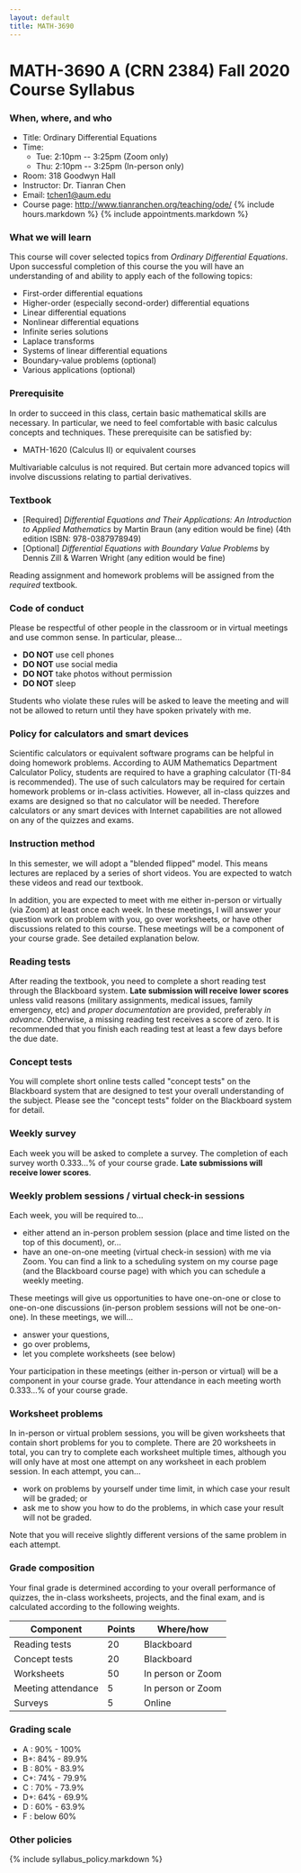 ```yaml
---
layout: default
title: MATH-3690
---
```


# MATH-3690 A (CRN 2384) Fall 2020 Course Syllabus

### When, where, and who

* Title: Ordinary Differential Equations
* Time:
  * Tue: 2:10pm -- 3:25pm (Zoom only)
  * Thu: 2:10pm -- 3:25pm (In-person only)
* Room: 318 Goodwyn Hall
* Instructor: Dr. Tianran Chen
* Email: <tchen1@aum.edu>
* Course page: <http://www.tianranchen.org/teaching/ode/>
{% include hours.markdown %}
{% include appointments.markdown %}

<!-- My job is to help you to succeed in this class.
I will be happy to discuss issues related to this course. -->
<!-- In addition to the normal office hours listed above,
alternative meeting time may be arranged
(please give me at least 48hr advanced notice). -->

### What we will learn

This course will cover selected topics from _Ordinary Differential Equations_. 
Upon successful completion of this course the you will have 
an understanding of and ability to apply each of the following topics:

* First-order differential equations
* Higher-order (especially second-order) differential equations
* Linear differential equations
* Nonlinear differential equations
* Infinite series solutions
* Laplace transforms
* Systems of linear differential equations
* Boundary-value problems (optional)
* Various applications (optional)

### Prerequisite

In order to succeed in this class, certain basic mathematical skills are necessary.
In particular, we need to feel comfortable with basic calculus concepts and techniques.
These prerequisite can be satisfied by:

* MATH-1620 (Calculus II) or equivalent courses

Multivariable calculus is not required.
But certain more advanced topics will involve discussions
relating to partial derivatives.

### Textbook

* [Required] _Differential Equations and Their Applications: An Introduction to Applied Mathematics_
  by Martin Braun (any edition would be fine)
  (4th edition ​ISBN: 978-0387978949)
* [Optional] _Differential Equations with Boundary Value Problems_
  by Dennis Zill & Warren Wright (any edition would be fine)

Reading assignment and homework problems will be assigned from 
the _required_ textbook.


### Code of conduct

Please be respectful of other people in the classroom or in virtual meetings 
and use common sense.
In particular, please...

* __DO NOT__ use cell phones
* __DO NOT__ use social media
* __DO NOT__ take photos without permission
* __DO NOT__ sleep

Students who violate these rules will be asked to leave the meeting
and will not be allowed to return until they have spoken privately with me.

### Policy for calculators and smart devices

Scientific calculators or equivalent software programs can be helpful in
doing homework problems.
According to AUM Mathematics Department Calculator Policy,
students are required to have a graphing calculator
(TI-84 is recommended).
The use of such calculators may be required for certain homework problems
or in-class activities.
However, all in-class quizzes and exams are designed so that no calculator will be needed.
Therefore calculators or any smart devices with Internet capabilities
are not allowed on any of the quizzes and exams.

### Instruction method

In this semester, we will adopt a "blended flipped" model.
This means lectures are replaced by a series of short videos.
You are expected to watch these videos and read our textbook.

In addition, you are expected to meet with me either in-person or virtually
(via Zoom) at least once each week.
In these meetings, I will answer your question work on problem with you,
go over worksheets, or have other discussions related to this course.
These meetings will be a component of your course grade.
See detailed explanation below.

### Reading tests

After reading the textbook, you need to complete a short reading test
through the Blackboard system.
__Late submission will receive lower scores__
unless valid reasons
(military assignments, medical issues, family emergency, etc)
and _proper documentation_ are provided, preferably _in advance_.
Otherwise, a missing reading test receives a score of zero.
It is recommended that you finish each reading test at least a few days
before the due date.

<!-- Each reading test allows multiple attempts. -->
<!-- Please see the test descriptions on the Blackboard system for detail. -->

### Concept tests

You will complete short online tests called "concept tests"
on the Blackboard system
that are designed to test your overall understanding of the subject.
Please see the "concept tests" folder on the Blackboard system for detail.
<!-- All concepts tests are due on the last day of classes, -->
<!-- and __no late submission will be accepted__. -->
<!-- However, it is strongly recommended that you complete them as early as possible. -->

<!-- ### In-class and online quizzes

There will be a short quiz most of the weeks.
our understanding of the material discussed in the previous meeting.
__No makeup quiz will be offered__.
However, a missing quiz may be excused if valid reasons
(military assignments, medical issues, family emergency, etc)
and _proper documentation_ are provided _in advance_.
Otherwise, a missing quiz receives a score of zero. -->

### Weekly survey

Each week you will be asked to complete a survey.
The completion of each survey worth 0.333...% of your course grade.
__Late submissions will receive lower scores__.

### Weekly problem sessions / virtual check-in sessions

Each week, you will be required to...

* either attend an in-person problem session
  (place and time listed on the top of this document), or...
* have an one-on-one meeting (virtual check-in session)
  with me via Zoom.
  You can find a link to a scheduling system on my course page
  (and the Blackboard course page)
  with which you can schedule a weekly meeting.

These meetings will give us opportunities to have one-on-one
or close to one-on-one discussions
(in-person problem sessions will not be one-on-one).
In these meetings, we will...

* answer your questions,
* go over problems,
* let you complete worksheets (see below)

Your participation in these meetings (either in-person or virtual)
will be a component in your course grade.
Your attendance in each meeting worth 0.333...% of your course grade.

### Worksheet problems

In in-person or virtual problem sessions,
you will be given worksheets that contain short problems for you to complete.
There are 20 worksheets in total, you can try to complete each worksheet multiple times,
although you will only have at most one attempt on any worksheet in each problem session.
In each attempt, you can...

* work on problems by yourself under time limit,
  in which case your result will be graded; or
* ask me to show you how to do the problems,
  in which case your result will not be graded.

Note that you will receive slightly different versions of the same problem in each attempt.

<!-- In-class practice is a crucially important component of the learning process.
Your in-class worksheets will be _collected and graded_. -->

<!-- ### Projects
Projects are more complicated mathematical problems that will
guide you to gain deeper understanding of the material we learn in class.
They are a major part of your course grade. -->

<!-- ### Final exam
The final exam will take place in the last day of class.
It constitutes a major part of your course grade. -->

### Grade composition

Your final grade is determined according to your overall performance of quizzes,
the in-class worksheets, projects, and the final exam,
and is calculated according to the following weights.

| Component          | Points | Where/how         |
|--------------------|--------|-------------------|
| Reading tests      |   20   | Blackboard        |
| Concept tests      |   20   | Blackboard        |
| Worksheets         |   50   | In person or Zoom |
| Meeting attendance |    5   | In person or Zoom |
| Surveys            |    5   | Online            |

### Grading scale

* A : 90% - 100%
* B+: 84% - 89.9%
* B : 80% - 83.9%
* C+: 74% - 79.9%
* C : 70% - 73.9%
* D+: 64% - 69.9%
* D : 60% - 63.9%
* F : below 60%

### Other policies

{% include syllabus_policy.markdown %}

<!-- ### Calendar
Below is the tentative schedule, and it may not reflect changes announced in class.
The instructor reserves the right to adjust the policies outlined in this course syllabus.
All changes will be clearly communicated to the students in class.

<iframe src="https://calendar.google.com/calendar/embed?showTitle=0&amp;showNav=0&amp;showDate=0&amp;showCalendars=0&amp;showTz=0&amp;mode=AGENDA&amp;height=1200&amp;wkst=1&amp;bgcolor=%23ffffff&amp;src=qlsurb5gsna1hslnokeu39963g%40group.calendar.google.com&amp;color=%2342104A&amp;ctz=America%2FChicago" style="border:solid 1px #777" width="800" height="1200" frameborder="0" scrolling="no"></iframe> -->
